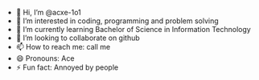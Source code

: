 - 👋 Hi, I’m @acxe-1o1
- 👀 I’m interested in coding, programming and problem solving 
- 🌱 I’m currently learning Bachelor of Science in Information Technology
- 💞️ I’m looking to collaborate on github
- 📫 How to reach me: call me
- 😄 Pronouns: Ace
- ⚡ Fun fact: Annoyed by people

<!---
acxe-1o1/acxe-1o1 is a ✨ special ✨ repository because its `README.md` (this file) appears on your GitHub profile.
You can click the Preview link to take a look at your changes.
--->
